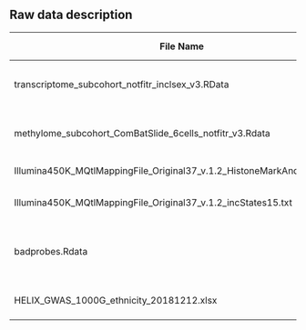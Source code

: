 ## Raw data description

| File Name | Description | Data Access | Original Source |
|------------------------------------------------------------------------|--------------------------------------------------|-------------|-----------------------------------------------------------------------------------------------------------------------------| 
| transcriptome_subcohort_notfitr_inclsex_v3.RData | Gene expression data without filtering any probe | 2018/12/12 |  ~/data/WS_HELIX/HELIX_preproc/gene_expression/Final_data/|
| methylome_subcohort_ComBatSlide_6cells_notfitr_v3.Rdata | DNA methylation with all probes after ComBat | 2018/12/12 | ~/data/WS_HELIX/HELIX_preproc/methylation/Final_data/ |
| Illumina450K_MQtlMappingFile_Original37_v.1.2_HistoneMarkAndDNASE1.txt | CpG annotation in DHS regions  | 2018/12/12 | ~/data/WS_HELIX/HELIX_preproc/methylation/annotation/ | 
| Illumina450K_MQtlMappingFile_Original37_v.1.2_incStates15.txt | CpG annotation in Chromatine States | 2018/12/12 | ~/data/WS_HELIX/HELIX_preproc/methylation/annotation/ |
badprobes.Rdata | CpG probes crosshibridizing, with SNPs or in sexual chromosomes | 2018/12/12 | ~/data/WS_HELIX/HELIX_preproc/methylation/QC_CRA/
HELIX_GWAS_1000G_ethnicity_20181212.xlsx | Ethnicity inferred from peddy | 2018/12/17 | ~/data/WS_HELIX/HELIX_preproc/gwas/QC/